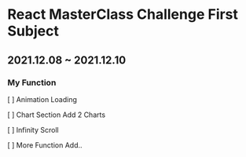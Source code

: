 # React MasterClass Challenge First Subject

## 2021.12.08 ~ 2021.12.10

### My Function
[  ] Animation Loading

[ ] Chart Section Add 2 Charts

[ ] Infinity Scroll

[ ] More Function Add..

